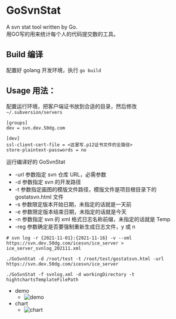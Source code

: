 # GoSvnStat

A svn stat tool written by Go.  
用GO写的用来统计每个人的代码提交数的工具。


## Build 编译

配置好 golang 开发环境，执行 `go build`


## Usage 用法：

配置运行环境，把客户端证书放到合适的目录，然后修改 `~/.subversion/servers`

```
[groups]
dev = svn.dev.50dg.com

[dev]
ssl-client-cert-file = <这里写.p12证书文件的全路径>
store-plaintext-passwords = no

```

运行编译好的 GoSvnStat

* -url 参数指定 svn 仓库 URL，必需参数
* -d 参数指定 svn 的开发路径
* -t 参数指定画图的模版文件路径，模版文件是项目根目录下的 gostatsvn.html 文件
* -s 参数限定版本开始日期，未指定的话就是一天前
* -e 参数限定版本结束日期，未指定的话就是今天
* -n 参数指定 svn 的 xml 格式日志名称前缀，未指定的话就是 Temp
* -reg 参数确定是否要强制重新生成日志文件，y 或 n

```
# svn log -r {2021-11-01}:{2021-11-16} -v --xml https://svn.dev.50dg.com/icesvn/ice_server > ice_server_svnlog_202111.xml

./GoSvnStat -d /root/test -t /root/test/gostatsvn.html -url https://svn.dev.50dg.com/icesvn/ice_server

./GoSvnStat -f svnlog.xml -d workingDirectory -t hightchartsTemplateFilePath
```

* demo
    * ![demo](http://p9.qhimg.com/d/inn/6379de03/GoStatsvn-stat-result.png "a GoStatsvn result demo")
* chart
    * ![chart](http://p0.qhimg.com/d/inn/c776308a/qqqq.png "a GoStatsvn result chart demo")
